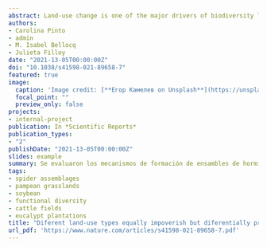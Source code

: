 ```yaml
---
abstract: Land-use change is one of the major drivers of biodiversity loss by introducing environmental modifcations, which excludes native species unable to adapt to the novel conditions. Grasslands are among the most threatened biomes; understanding the infuence of diferent land-use types on native species is crucial to achieving sustainable management policies. We hypothesized that land-use types that partially conserve the original vegetation cover would show higher taxonomic and functional diversity and similarity with native assemblages than land-use types that replace the original vegetation cover. We compared the taxonomic and functional alpha and beta diversity of spider assemblages between soybean crops, eucalypt plantations, and cattle felds with seminatural grasslands. Through null models, we assessed the standardized efect sizes to test diferences in the strength of environmental fltering among land-use types. Environmental changes introduced by diferent land-use types resulted in assemblages diferentiated in species and trait composition, taxonomically and functionally impoverished with respect to seminatural grasslands. All land-use types drove species replacement and trait loss and replacement of grassland spiders. Each land-use showed a characteristic species and trait composition. Most of the grassland traits were not lost but were under or over-represented according to the land-use type. Only in soybean crops the formation of spider communities would be mainly driven by environmental fltering. Changes in land-use decreased species diversity and modifed the composition of spider species and functional traits leading to diferentiated spider assemblages. As spider species and traits varied among land-uses, a mitigation measure against grasslands biodiversity loss could be the development of productive landscapes with a mosaic of land-use types, as each of them would provide microhabitats for species with diferent requirements. Because land-use types mainly led to the rearrangement of grassland functional trait values, most of spider functions might be conserved in mosaics of land-use types. 
authors:
- Carolina Pinto
- admin
- M. Isabel Bellocq
- Julieta Filloy
date: "2021-13-05T00:00:00Z"
doi: "10.1038/s41598-021-89658-7"
featured: true
image:
  caption: 'Image credit: [**Егор Камелев on Unsplash**](https://unsplash.com/photos/R5MgBBhrm4Q)'
  focal_point: ""
  preview_only: false
projects:
- internal-project
publication: In *Scientific Reports*
publication_types:
- "2"
publishDate: "2021-13-05T00:00:00Z"
slides: example
summary: Se evaluaron los mecanismos de formación de ensambles de hormigas epígeas en una cronosecuencia forestal de eucalipto de la Pampa Mesopotámica.
tags:
- spider assemblages
- pampean grasslands
- soybean
- functional diversity
- cattle fields
- eucalypt plantations
title: "Diferent land‑use types equally impoverish but diferentially preserve grassland species and functional traits of spider assemblages"
url_pdf: 'https://www.nature.com/articles/s41598-021-89658-7.pdf'
---
```




